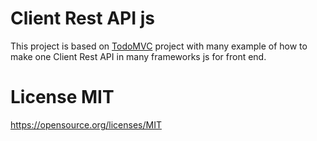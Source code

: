 # Client Rest API js

This project is based on [TodoMVC](http://todomvc.com/) project with many example of how to make one Client Rest API in many frameworks js for front end.

# License MIT

https://opensource.org/licenses/MIT
